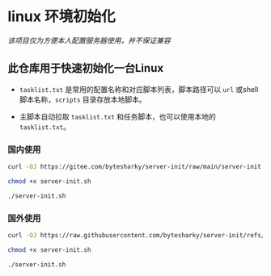 # linux 环境初始化

_该项目仅为方便本人配置服务器使用，并不保证兼容_

## 此仓库用于快速初始化一台Linux

* `tasklist.txt` 是常用的配置名称和对应脚本列表，脚本路径可以 `url` 或shell脚本名称，`scripts` 目录存放本地脚本。

* 主脚本自动拉取 `tasklist.txt` 和任务脚本，也可以使用本地的 `tasklist.txt`。

### 国内使用

```bash
curl -OJ https://gitee.com/bytesharky/server-init/raw/main/server-init.sh

chmod +x server-init.sh

./server-init.sh
```

### 国外使用

```bash
curl -OJ https://raw.githubusercontent.com/bytesharky/server-init/refs/heads/main/server-init.sh

chmod +x server-init.sh

./server-init.sh
```
